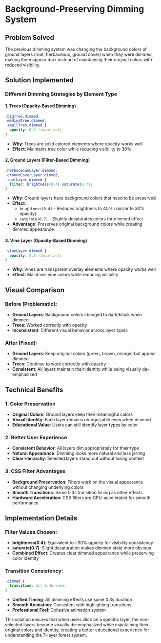 # Background-Preserving Dimming System

## Problem Solved

The previous dimming system was changing the background colors of ground layers (root, herbaceous, ground cover) when they were dimmed, making them appear dark instead of maintaining their original colors with reduced visibility.

## Solution Implemented

### Different Dimming Strategies by Element Type

#### 1. Trees (Opacity-Based Dimming)

```css
.bigTree.dimmed,
.mediumTree.dimmed,
.smallTree.dimmed {
  opacity: 0.3 !important;
}
```

- **Why**: Trees are solid colored elements where opacity works well
- **Effect**: Maintains tree color while reducing visibility to 30%

#### 2. Ground Layers (Filter-Based Dimming)

```css
.herbaceousLayer.dimmed,
.groundCoverLayer.dimmed,
.rootLayer.dimmed {
  filter: brightness(0.4) saturate(0.7);
}
```

- **Why**: Ground layers have background colors that need to be preserved
- **Effect**:
  - `brightness(0.4)` - Reduces brightness to 40% (similar to 30% opacity)
  - `saturate(0.7)` - Slightly desaturates colors for dimmed effect
- **Advantage**: Preserves original background colors while creating dimmed appearance

#### 3. Vine Layer (Opacity-Based Dimming)

```css
.vineLayer.dimmed {
  opacity: 0.3 !important;
}
```

- **Why**: Vines are transparent overlay elements where opacity works well
- **Effect**: Maintains vine colors while reducing visibility

## Visual Comparison

### Before (Problematic):

- **Ground Layers**: Background colors changed to dark/black when dimmed
- **Trees**: Worked correctly with opacity
- **Inconsistent**: Different visual behavior across layer types

### After (Fixed):

- **Ground Layers**: Keep original colors (green, brown, orange) but appear dimmed
- **Trees**: Continue to work correctly with opacity
- **Consistent**: All layers maintain their identity while being visually de-emphasized

## Technical Benefits

### 1. Color Preservation

- **Original Colors**: Ground layers keep their meaningful colors
- **Visual Identity**: Each layer remains recognizable even when dimmed
- **Educational Value**: Users can still identify layer types by color

### 2. Better User Experience

- **Consistent Behavior**: All layers dim appropriately for their type
- **Natural Appearance**: Dimming looks more natural and less jarring
- **Clear Hierarchy**: Selected layers stand out without losing context

### 3. CSS Filter Advantages

- **Background Preservation**: Filters work on the visual appearance without changing underlying colors
- **Smooth Transitions**: Same 0.3s transition timing as other effects
- **Hardware Acceleration**: CSS filters are GPU-accelerated for smooth performance

## Implementation Details

### Filter Values Chosen:

- **brightness(0.4)**: Equivalent to ~30% opacity for visibility consistency
- **saturate(0.7)**: Slight desaturation makes dimmed state more obvious
- **Combined Effect**: Creates clear dimmed appearance while preserving color identity

### Transition Consistency:

```css
.dimmed {
  transition: all 0.3s ease;
}
```

- **Unified Timing**: All dimming effects use same 0.3s duration
- **Smooth Animation**: Consistent with highlighting transitions
- **Professional Feel**: Cohesive animation system

This solution ensures that when users click on a specific layer, the non-selected layers become visually de-emphasized while maintaining their original colors and identity, creating a better educational experience for understanding the 7-layer forest system.

